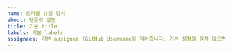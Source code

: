```yaml
---
name: 트러블 슈팅 양식
about: 템플릿 설명
title: 기본 title
labels: 기본 labels
assignees: 기본 assignee (GitHub Username을 적어줍니다, 기본 설정을 원치 않으면 '' 공백으로 설정합니다.)
---
```


